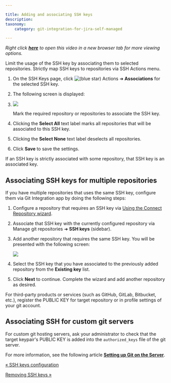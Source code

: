 ```yaml
---

title: Adding and associating SSH keys
description:
taxonomy:
    category: git-integration-for-jira-self-managed

---
```

_Right click_ [_**here**_](https://bigbrassband.wistia.com/medias/0a1exzdgpc) _to open this video in a new browser tab for more viewing options._


Limit the usage of the SSH key by associating them to selected repositories. Strictly map SSH keys to repositories via SSH Actions menu.

1.  On the SSH Keys page, click ![(blue star)](/wiki/s/-1639011364/6452/8b4898d3c114827e64ec143b4fa79bb76a6cfa5b/_/images/icons/emoticons/star_blue.png) Actions ➜ **Associations** for the selected SSH key.

2.  The following screen is displayed:

3.  ![](https://bigbrassband.atlassian.net/wiki/download/attachments/1930396771/gitserver-assoc-ssh-keys(c).png?version=1&modificationDate=1630642805980&cacheVersion=1&api=v2)

    Mark the required repository or repositories to associate the SSH key.

4.  Clicking the **Select All** text label marks all repositories that will be associated to this SSH key.

5.  Clicking the **Select None** text label deselects all repositories.

6.  Click **Save** to save the settings.


If an SSH key is strictly associated with some repository, that SSH key is an associated key.

## Associating SSH keys for multiple repositories

If you have multiple repositories that uses the same SSH key, configure them via Git Integration app by doing the following steps:

1.  Configure a repository that requires an SSH key via [Using the Connect Repository wizard](/wiki/spaces/GIJDC/pages/1930397090/Using+the+Connect+Repository+wizard).

2.  Associate that SSH key with the currently configured repository via Manage git repositories ➜ **SSH keys** (sidebar).

3.  Add another repository that requires the same SSH key. You will be presented with the following screen:

    ![](https://bigbrassband.atlassian.net/wiki/download/thumbnails/1930396771/connect-ssh-gitlab-repo(c).png?version=1&modificationDate=1630642806469&cacheVersion=1&api=v2&width=646&height=450)
4.  Select the SSH key that you have associated to the previously added repository from the **Existing key** list.

5.  Click **Next** to continue. Complete the wizard and add another repository as desired.


For third-party products or services (such as GitHub, GitLab, Bitbucket, etc.), register the PUBLIC KEY for target repository or in profile settings of your git account.

## Associating SSH for custom git servers

For custom git hosting servers, ask your administrator to check that the target keypair's PUBLIC KEY is added into the `authorized_keys` file of the git server.

For more information, see the following article [**Setting up Git on the Server**](https://git-scm.com/book/it/v2/Git-on-the-Server-Setting-Up-the-Server).

[« SSH keys configuration](/wiki/spaces/GIJDC/pages/1930396746/SSH+keys+configuration)

[Removing SSH keys »](/wiki/spaces/GIJDC/pages/1930396835/Removing+SSH+keys)

